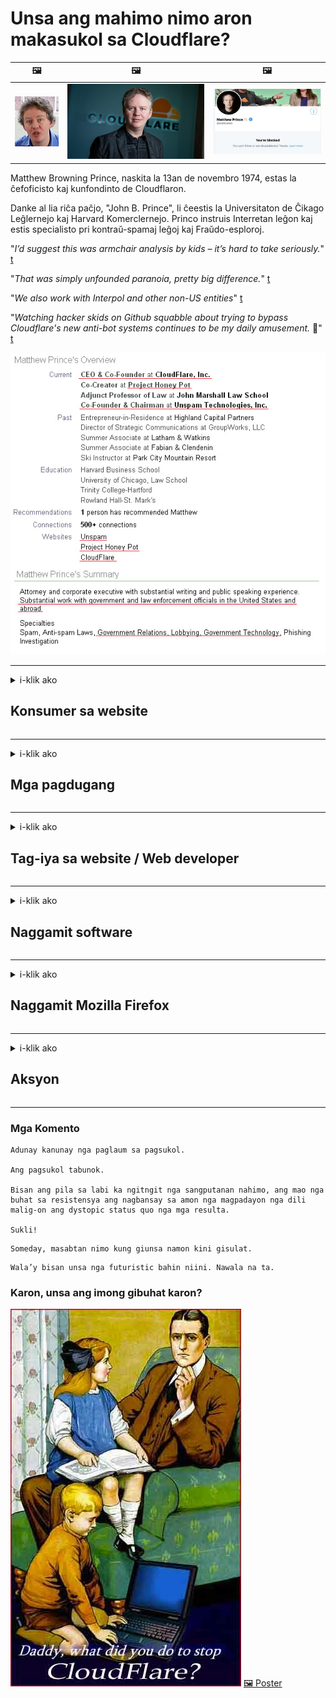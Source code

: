 # Unsa ang mahimo nimo aron makasukol sa Cloudflare?

| 🖼 | 🖼 | 🖼 |
| --- | --- | --- |
| ![](../image/matthew_prince_teen.jpg) | ![](../image/matthew_prince.jpg) | ![](../image/blockedbymatthewprince.jpg) |


Matthew Browning Prince, naskita la 13an de novembro 1974, estas la ĉefoficisto kaj kunfondinto de Cloudflaron.

Danke al lia riĉa paĉjo, "John B. Prince", li ĉeestis la Universitaton de Ĉikago Leĝlernejo kaj Harvard Komerclernejo.
Princo instruis Interretan leĝon kaj estis specialisto pri kontraŭ-spamaj leĝoj kaj Fraŭdo-esploroj.


"*I’d suggest this was armchair analysis by kids – it’s hard to take seriously.*" [t](https://www.theguardian.com/technology/2015/nov/19/cloudflare-accused-by-anonymous-helping-isis)

"*That was simply unfounded paranoia, pretty big difference.*"  [t](https://twitter.com/xxdesmus/status/992757936123359233)

"*We also work with Interpol and other non-US entities*" [t](https://twitter.com/eastdakota/status/1203028504184360960)

"*Watching hacker skids on Github squabble about trying to bypass Cloudflare's new anti-bot systems continues to be my daily amusement.* 🍿" [t](https://twitter.com/eastdakota/status/1273277839102656515)


![](../image/whoismp.jpg)

---


<details>
<summary>i-klik ako

## Konsumer sa website
</summary>


- Kung ang website nga gusto nimo naggamit Cloudflare, ingna sila nga dili mogamit Cloudflare.
  - Ang pagbagulbol sa social media sama sa Facebook, Reddit, Twitter o Mastodon wala’y kalainan. [Mas kusog ang mga lihok kaysa mga hashtag.](https://twitter.com/phyzonloop/status/1274132092490862594)
  - Sulayi nga makontak ang tag-iya sa website kung gusto nimo nga magamit ang imong kaugalingon.

[Ingon ni Cloudflare](https://github.com/Eloston/ungoogled-chromium/issues/783):
```
Girekomenda namon nga mag-abut ka sa mga tagdumala alang sa mga piho nga serbisyo o mga site nga imong naagian ug gibahinbahin ang imong kasinatian.
```

[Kung dili nimo kini gipangayo, wala mahibal-an sa tag-iya sa website kini nga problema.](../PEOPLE.md)

![](../image/liberapay.jpg)

[Malampuson nga pananglitan](https://counterpartytalk.org/t/turn-off-cloudflare-on-counterparty-co-plz/164/5).<br>
Naa kay problema? [Ipataas ang imong tingog karon.](https://github.com/maraoz/maraoz.github.io/issues/1) Pananglitan sa ubus.

```
Nagtabang ka lang sa corporate censorship ug mass surveillance.
http://crimeflare.eu.org
```

```
Ang imong panid sa web naa sa pribasiya nga naka-pader nga tanaman nga adunay pader sa CloudFlare nga nag-abuso sa privacy.
http://crimeflare.eu.org
```

- Paggahin pipila ka mga oras sa pagbasa sa palisiya sa pagkapribado sa website.
  - kung ang website naa sa likud sa Cloudflare o ang website naggamit mga serbisyo nga konektado sa Cloudflare.

Kinahanglan nga ipatin-aw niini kung unsa ang "Cloudflare", ug pagpangayo permiso nga maibut ang imong datos sa Cloudflare. Ang pagkapakyas sa pagbuhat niini moresulta sa paglapas sa pagsalig ug ang website nga gihisgutan kinahanglan likayan.

[Usa ka madawat nga pananglitan sa patakaran sa privacy ania dinhi](https://archive.is/bDlTz) ("Subprocessors" > "Entity Name")

```
Nabasa ko na ang imong patakaran sa pagkapribado ug dili nako makita ang pulong Cloudflare.
Nagdumili ako nga ipaambit ang datos kanimo kung magpadayon ka sa pagpakaon sa akong datos sa Cloudflare.
http://crimeflare.eu.org
```

Kini usa ka pananglitan sa patakaran sa pagkapribado nga wala’y pulong Cloudflare.
[Liberland Jobs](https://archive.is/daKIr) [privacy policy](https://docsend.com/view/feiwyte):

![](../image/cfwontobey.jpg)

Ang Cloudflare adunay kaugalingon nga patakaran sa pagkapribado.
[Ganahan ang Cloudflare sa mga doxxing nga tawo.](https://www.reddit.com/r/GamerGhazi/comments/2s64fe/be_wary_reporting_to_cloudflare/)

Ania ang us aka maayong pananglitan alang sa porma sa pag-sign up sa website.
AFAIK, zero website ang buhata kini. Mosalig ka ba kanila?

```
Pinaagi sa pag-klik sa "Pag-sign up alang sa XYZ", mouyon ka sa among mga termino sa serbisyo ug pahayag sa privacy.
Uyon ka usab nga ipaambit ang imong datos sa Cloudflare ug uyon usab sa pahayag sa privacy sa cloudflare.
Kung gipagawas sa Cloudflare ang imong kasayuran o dili tugutan ka nga makakonektar sa among mga server, dili namon kini sala. [*]

[ Pag-sign up ] [ Dili ko uyon ]
```
[*] [PEOPLE.md](../PEOPLE.md)


- Sulayi nga dili gamiton ang ilang serbisyo. Hinumdomi nga nabantayan ka sa Cloudflare.
  - ["I'm in your TLS, sniffin' your passworz"](../image/iminurtls.jpg)

- Pagpangita ubang website. Adunay mga kapilian ug higayon sa internet!

- Kumbinsihon ang imong mga higala nga gamiton ang Tor sa adlaw-adlaw.
  - Ang dili pagpaila sa ngalan kinahanglan mao ang sukaranan sa bukas nga internet!
  - [Timan-i nga ang proyekto sa Tor dili gusto sa kini nga proyekto.](../HISTORY.md)

</details>

------

<details>
<summary>i-klik ako

## Mga pagdugang
</summary>

- Kung ang imong browser sa Firefox, Tor Browser, o Ungoogled Chromium gamita ang usa sa mga add-on sa ubos.
  - Kung gusto nimong dugangan ang uban pang bag-ong add-on pangutana una kini.


| Ngalan | Developer | Pagsuporta | Mahimo nga babagan | Dili Makapahibalo | Chrome |
| -------- | -------- | -------- | -------- | -------- | -------- |
| [Bloku Cloudflaron MITM-Atakon](../subfiles/addon/bcma.md) | #Addon | [ ? ](http://crimeflare.eu.org/) | **Oo**     | **Oo**     |  **Oo** |
| [Ĉu ligoj estas vundeblaj al MITM-atako?](../subfiles/addon/ismm.md) | #Addon | [ ? ](http://crimeflare.eu.org/) | Dili     | **Oo**     |  **Oo** |
| [Ĉu ĉi tiuj ligoj blokos Tor-uzanton?](../subfiles/addon/isat.md) | #Addon | [ ? ](http://crimeflare.eu.org/) | Dili     | **Oo**     |  **Oo** |
| [Block Cloudflare MITM Attack](https://trac.torproject.org/projects/tor/attachment/ticket/24351/block_cloudflare_mitm_attack-1.0.14.1-an%2Bfx.xpi)<br>[**DELETED BY TOR PROJECT**](../HISTORY.md) | nullius | [ ? ](../tool/block_cloudflare_mitm_fx), [Link](http://crimeflare.eu.org/) | **Oo**     | **Oo**     |  Dili |
| [TPRB](http://sw.nnpaefp7pkadbxxkhz2agtbv2a4g5sgo2fbmv3i7czaua354334uqqad.onion/) | Sw | [ ? ](http://sw.nnpaefp7pkadbxxkhz2agtbv2a4g5sgo2fbmv3i7czaua354334uqqad.onion/) | **Oo**     | **Oo**     |  Dili |
| [Detect Cloudflare](https://addons.mozilla.org/en-US/firefox/addon/detect-cloudflare/) | Frank Otto | [ ? ](https://github.com/traktofon/cf-detect) | Dili     | **Oo**     |  Dili |
| [True Sight](https://addons.mozilla.org/en-US/firefox/addon/detect-cloudflare-plus/) | claustromaniac | [ ? ](https://github.com/claustromaniac/detect-cloudflare-plus) | Dili     | **Oo**     |  Dili |
| [Which Cloudflare datacenter am I visiting?](https://addons.mozilla.org/en-US/firefox/addon/cf-pop/) | 依云 | [ ? ](https://github.com/lilydjwg/cf-pop) | Dili     | **Oo**     |  Dili |


- Ang "Decentraleyes" makapahunong sa koneksyon sa "CDNJS (Cloudflare)".
  - Gipugngan niini ang daghang mga hangyo gikan sa pagkab-ot sa mga network, ug nagsilbi sa mga lokal nga file aron dili masira ang mga site.
  - Tubag sa developer: "[very concerning indeed](https://github.com/Synzvato/decentraleyes/issues/236#issuecomment-352049501)", "[widespread usage severely centralizes the web](https://github.com/Synzvato/decentraleyes/issues/251#issuecomment-366752049)"

- [Mahimo mo usab tangtangon o dili saligan ang sertipiko sa Cloudflare gikan sa imong Certificate Authority (CA).](https://www.ssl.com/how-to/remove-root-certificate-firefox/)

</details>

------

<details>
<summary>i-klik ako

## Tag-iya sa website / Web developer
</summary>


![](../image/word_cloudflarefree.jpg)

- Ayaw paggamit Cloudflare solution, Panahon.
  - Mahimo ka nga mas maayo kaysa niana, dili ba? [Ania kung giunsa makuha ang mga subscription sa Cloudflare, plano, domain, o account.](https://support.cloudflare.com/hc/en-us/articles/200167776-Removing-subscriptions-plans-domains-or-accounts)

| 🖼 | 🖼 |
| --- | --- |
| ![](../image/htmlalertcloudflare.jpg) | ![](../image/htmlalertcloudflare2.jpg) |

- Gusto ba daghang mga kustomer? Nahibal-an nimo kung unsa ang buhaton. Ang timaan mao ang "taas nga linya".
  - [Kumusta, gisulat nimo ang "Giseryoso namon ang imong pagkapribado" apan nakuha nako ang "Error 403 Forbidden Anonymous Proxy Not Gitugotan".](https://it.slashdot.org/story/19/02/19/0033255/stop-saying-we-take-your-privacy-and-security-seriously) Ngano nga imong gibabagan ang Tor O VPN? Ug nganong gibabagan nimo ang mga temporaryo nga email?

![](../image/anonexist.jpg)

- Ang paggamit sa Cloudflare makadugang sa kahigayunan sa usa ka outage. Ang mga bisita dili maka-access sa imong website kung ang imong server wala o ang Cloudflare wala.
  - [Gihunahuna ba nimo ang Cloudflare nga dili gyud madaog?](https://www.ibtimes.com/cloudflare-down-not-working-sites-producing-504-gateway-timeout-errors-2618008) [Another](https://twitter.com/Jedduff/status/1097875615997399040) [sample](https://twitter.com/search?f=tweets&vertical=default&q=Cloudflare%20is%20having%20problems). [Need more](../PEOPLE.md)?

![](../image/cloudflareinternalerror.jpg)

- Ang paggamit sa Cloudflare aron i-proxy ang imong "serbisyo sa API", ang "software update server" o "RSS feed" makadaot sa imong kustomer. Gitawag ka sa usa ka kostumer ug giingon nga "Dili ko na magamit ang imong API", ug wala ka’y ideya kung unsa ang nagakahitabo. Hilom nga babagan sa Cloudflare ang imong kustomer. Sa imong hunahuna okay ra ba?
  - Adunay daghang mga magbabasa nga kliyente sa RSS ug serbisyo sa online nga magbasa sa RSS. Ngano nga nagpatik ka sa RSS feed kung dili nimo gitugotan ang mga tawo nga mag-subscribe?

![](../image/rssfeedovercf.jpg)

- Kinahanglan ba nimo ang sertipiko sa HTTPS? Gamita ang "Let's Encrypt" o palita ra kini sa kompanya sa CA.

- Kinahanglan ba nimo ang DNS server? Dili ma-set up ang imong kaugalingon nga server? Kumusta na sila: [Hurricane Electric Free DNS](https://dns.he.net/), [Dyn.com](https://dyn.com/dns/), [1984 Hosting](https://www.1984hosting.com/), [Afraid.Org (I-delete ang admin sa imong account kung mogamit ka og TOR)](https://freedns.afraid.org/)
  - [Alternativoj al DNS](../subfiles/alternative/domaindns.md)

- Nagpangita serbisyo sa pag-host? Libre ra? Kumusta na sila: [Onion Service](http://vww6ybal4bd7szmgncyruucpgfkqahzddi37ktceo3ah7ngmcopnpyyd.onion/en/security/network-security/tor/onionservices-best-practices), [Free Web Hosting Area](https://freewha.com/), [Autistici/Inventati Web Site Hosting](https://www.autinv5q6en4gpf4.onion/services/website), [Github Pages](https://pages.github.com/), [Surge](https://surge.sh/)
  - [Mga kapilian sa Cloudflare](../subfiles/alternative/cloudflare.md)

- Gigamit ba nimo ang "cloudflare-ipfs.com"? [Nahibal-an ba nimo nga ang Cloudflare IPFS dili maayo?](../PEOPLE.md)

- Pag-install sa Web Application Firewall sama sa OWASP ug Fail2Ban sa imong server ug i-configure kini sa husto nga paagi.
  - Ang solusyon sa pag-ali sa Tor dili solusyon. Ayaw siloti ang tanan alang ra sa gagmay nga dili maayo nga mogamit.

- Pagdirekta o babagan ang mga ninggamit sa "Cloudflare Warp" gikan sa pag-access sa imong website. Ug paghatag usa ka katarungan kung mahimo nimo.

> Lista sa IP: "[Ang kasamtangan nga mga saklaw sa IP sa Cloudflare](cloudflare_inc/)"

> A: I-block lang sila

```
server {
...
deny 173.245.48.0/20;
deny 103.21.244.0/22;
deny 103.22.200.0/22;
deny 103.31.4.0/22;
deny 141.101.64.0/18;
deny 108.162.192.0/18;
deny 190.93.240.0/20;
deny 188.114.96.0/20;
deny 197.234.240.0/22;
deny 198.41.128.0/17;
deny 162.158.0.0/15;
deny 104.16.0.0/12;
deny 172.64.0.0/13;
deny 131.0.72.0/22;
deny 2400:cb00::/32;
deny 2606:4700::/32;
deny 2803:f800::/32;
deny 2405:b500::/32;
deny 2405:8100::/32;
deny 2a06:98c0::/29;
deny 2c0f:f248::/32;
...
}
```

> B: Pagdirekta sa panid sa pasidaan

```
http {
...
geo $iscf {
default 0;
173.245.48.0/20 1;
103.21.244.0/22 1;
103.22.200.0/22 1;
103.31.4.0/22 1;
141.101.64.0/18 1;
108.162.192.0/18 1;
190.93.240.0/20 1;
188.114.96.0/20 1;
197.234.240.0/22 1;
198.41.128.0/17 1;
162.158.0.0/15 1;
104.16.0.0/12 1;
172.64.0.0/13 1;
131.0.72.0/22 1;
2400:cb00::/32 1;
2606:4700::/32 1;
2803:f800::/32 1;
2405:b500::/32 1;
2405:8100::/32 1;
2a06:98c0::/29 1;
2c0f:f248::/32 1;
}
...
}

server {
...
if ($iscf) {rewrite ^ https://example.com/cfwsorry.php;}
...
}

<?php
header('HTTP/1.1 406 Not Acceptable');
echo <<<CLOUDFLARED
Thank you for visiting ourwebsite.com!<br />
We are sorry, but we can't serve you because your connection is being intercepted by Cloudflare.<br />
Please read http://crimeflare.eu.org for more information.<br />
CLOUDFLARED;
die();
```

- Pag-set up sa Tor Onion Service o I2P insite kung nagtuo ka sa kagawasan ug malipay ang mga dili nagpaila nga mga ninggamit.

- Pagpangayo tambag gikan sa ubang mga tagdumala sa website sa Clearnet / Tor ug maghimog dili nagpaila nga mga higala!

</details>

------

<details>
<summary>i-klik ako

## Naggamit software
</summary>


- Ang Discord naggamit CloudFlare. Mga kapilian? Girekomenda namon [**Briar** (Android)](https://f-droid.org/en/packages/org.briarproject.briar.android/), [Ricochet (PC)](https://ricochet.im/), [Tox + Tor (Android/PC)](https://tox.chat/download.html)
  - Giapil sa Briar ang Tor daemon aron dili nimo kinahanglan i-install ang Orbot.
  - Ang mga taghimo sa Qwtch, Buksan ang Pagkapribado, gitangtang nga proyekto nga stop_cloudflare gikan sa ilang serbisyo sa git nga wala’y pahibalo.

- Kung gigamit nimo ang Debian GNU / Linux, o bisan unsang gigikanan, pag-subscribe: [bug #831835](https://bugs.debian.org/cgi-bin/bugreport.cgi?bug=831835). Ug kung mahimo nimo, tabangi ang pag-verify sa patch, ug tabangi ang nagpadayon nga husto ang konklusyon kung kini kinahanglan bang dawaton.

- Kanunay nga girekomenda kini nga mga browser.

| Ngalan | Developer | Pagsuporta | Komento |
| -------- | -------- | -------- | -------- |
| [Ungoogled-Chromium](https://ungoogled-software.github.io/ungoogled-chromium-binaries/) | Eloston | [ ? ](https://github.com/Eloston/ungoogled-chromium) | PC (Win, Mac, Linux)  _!Tor_ |
| [Bromite](https://www.bromite.org/fdroid) | Bromite | [ ? ](https://github.com/bromite/bromite/issues) | Android  _!Tor_ |
| [Tor Browser](https://www.torproject.org/download/) | Tor Project | [ ? ](https://support.torproject.org/) | PC (Win, Mac, Linux)  _Tor_|
| [Tor Browser Android](https://www.torproject.org/download/) | Tor Project | [ ? ](https://support.torproject.org/) | Android  _Tor_|
| [Onion Browser](https://itunes.apple.com/us/app/onion-browser/id519296448?mt=8) | Mike Tigas | [ ? ](https://github.com/OnionBrowser/OnionBrowser/issues) | Apple iOS  _Tor_|
| [GNU/Icecat](https://www.gnu.org/software/gnuzilla/) | GNU | [ ? ](https://www.gnu.org/software/gnuzilla/) | PC (Linux) |
| [IceCatMobile](https://f-droid.org/en/packages/org.gnu.icecat/) | GNU | [ ? ](https://lists.gnu.org/mailman/listinfo/bug-gnuzilla) | Android |
| [Iridium Browser](https://iridiumbrowser.de/about/) | Iridium | [ ? ](https://github.com/iridium-browser/iridium-browser/) | PC (Win, Mac, Linux, OpenBSD) |


Ang pagkapribado sa ubang software dili hingpit. Wala kini gipasabut nga ang Tor browser "hingpit".
Wala’y 100% luwas o 100% pribado sa internet ug teknolohiya.

- Ayaw gusto nga gamiton Tor? Mahimo nimong gamiton ang bisan unsang browser gamit ang Tor daemon.
  - [Hinumdomi nga ang proyekto sa Tor dili gusto niini.](https://support.torproject.org/tbb/tbb-9/) Paggamit Tor Browser kung mahimo nimo kini.
- [Giunsa magamit ang Chromium sa Tor](../subfiles/chromium_tor.md)


Hisgutan naton ang bahin sa pagkapribado sa ubang software.

- [Kung kinahanglan nimo nga gamiton ang Firefox, pilia ang "Firefox ESR".](https://www.mozilla.org/en-US/firefox/organizations/)
  - [Firefox - Spyware Watchdog](https://spyware.neocities.org/articles/firefox.html)
  - [Gisalikway sa Firefox ang libre nga pagsulti, nagdili sa libre nga pagsulti](https://web.archive.org/web/20200423010026/https://reclaimthenet.org/firefox-rejects-free-speech-bans-free-speech-commenting-plugin-dissenter-from-its-extensions-gallery/)
  - ["100+ nga mga downvote. Ingon og ang pagpangutana sa usa ka kompanya sa software nga magpadayon sa ... ang software sobra ra kaayo sa karon nga mga adlaw."](https://old.reddit.com/r/firefox/comments/gutdiw/weve_got_work_to_do_the_mozilla_blog/fslbbb6/)
  - [Uh, ngano nga gipakita sa akon sa Firefox ang mga na-sponsor nga link sa akong URL bar?](https://www.reddit.com/r/firefox/comments/jybx2w/uh_why_is_firefox_showing_me_sponsored_links_in/)
  - [Mozilla - Yawa nga Nagpakatawo](https://digdeeper.neocities.org/ghost/mozilla.html)

- [Hinumdomi, ang Mozilla naggamit serbisyo sa Cloudflare.](https://www.robtex.com/dns-lookup/www.mozilla.org) [Gigamit usab nila ang serbisyo sa Cloudflare sa DNS sa ilang produkto.](https://www.theregister.co.uk/2018/03/21/mozilla_testing_dns_encryption/)

- [Opisyal nga gisalikway sa Mozilla kini nga tiket.](https://bugzilla.mozilla.org/show_bug.cgi?id=1426618)

- [Ang Firefox Focus usa ka komedya.](https://github.com/mozilla-mobile/focus-android/issues/1743) [Gipasalig nila nga patyon ang telemetry apan giilisan nila kini.](https://github.com/mozilla-mobile/focus-android/issues/4210)

- [Ganahan sa developer nga PaleMoon / Basilisk ang Cloudflare.](https://github.com/mozilla-mobile/focus-android/issues/1743#issuecomment-345993097)
  - [Ang Pale Moon Archive Server nag-hack ug nagpakaylap sa malware sa 18 ka Bulan](https://www.reddit.com/r/privacytoolsIO/comments/cc808y/pale_moons_archive_server_hacked_and_spread/)
  - Gidumtan usab niya ang mga ninggamit Tor - "[Pasagdi nga kini mahimong kaaway batok sa Tor. Sa akong hunahuna ang kadaghanan sa mga site kinahanglan nga masuko sa Tor nga giisip ang labi kataas nga hinungdan sa pag-abuso.](https://github.com/yacy/yacy_search_server/issues/314#issuecomment-565932097)"

- [Ang Waterox adunay grabe nga problema nga "telepono sa balay"](https://spyware.neocities.org/articles/waterfox.html)

- [Ang Google Chrome usa ka spyware.](https://www.gnu.org/proprietary/malware-google.en.html)
  - [Gi-profile sa Google ang imong kalihokan.](https://spyware.neocities.org/articles/chrome.html)

- [Ang SRWare Iron naghimo sa daghang mga koneksyon sa balay sa telepono.](https://spyware.neocities.org/articles/iron.html) Nakakonektar usab kini sa mga domain sa google.

- [Mga maisugon nga whitelist sa tracker sa Facebook / Twitter.](https://www.bleepingcomputer.com/news/security/facebook-twitter-trackers-whitelisted-by-brave-browser/)
  - [Ania ang daghang mga isyu.](https://spyware.neocities.org/articles/brave.html)
  - [binance nga kauban nga ID](https://twitter.com/cryptonator1337/status/1269594587716374528)

- [Gipasagdan sa Microsoft Edge ang Facebook nga magpadagan sa Flash code sa likud sa likud sa mga tiggamit.](https://www.zdnet.com/article/microsoft-edge-lets-facebook-run-flash-code-behind-users-backs/)

- [Wala gitahod ni Vivaldi ang imong pagkapribado.](https://spyware.neocities.org/articles/vivaldi.html)

- [Lebel sa spyware sa Opera: Labihan kataas](https://spyware.neocities.org/articles/opera.html)

- Apple iOS: [Dili gyud nimo gamiton ang iOS bisan pa kung kini malware.](https://www.gnu.org/proprietary/malware-apple.html)

Tungod niini girekomenda namon sa lamesa ra sa taas. Wala’y lain.

</details>

------

<details>
<summary>i-klik ako

## Naggamit Mozilla Firefox
</summary>


- Ang "Firefox Nightly" magpadala kasayuran sa lebel sa debug sa mga server sa Mozilla nga wala mag-opt-out nga pamaagi.
  - [Ang mga server sa Mozilla nag-behing Cloudflare](https://www.digwebinterface.com/?hostnames=www.mozilla.org%0D%0Amozilla.cloudflare-dns.com&type=&ns=resolver&useresolver=8.8.4.4&nameservers=)

- Posible nga did-an ang Firefox nga makakonekta sa mga server sa Mozilla.
  - [Giya sa mga template-template sa Mozilla](https://github.com/mozilla/policy-templates/blob/master/README.md)
  - Hinumdomi nga kini nga limbong mahimong moundang sa pagtrabaho sa ulahi nga bersyon tungod kay gusto ni Mozilla nga magputi sa ilang kaugalingon.
  - Paggamit firewall ug filter sa DNS aron hingpit nga ma-block sila.

"`/distribution/policies.json`"

>     "WebsiteFilter": {
> 		"Block": [
> 		"*://*.mozilla.com/*",
> 		"*://*.mozilla.net/*",
> 		"*://*.mozilla.org/*",
> 		"*://webcompat.com/*",
> 		"*://*.firefox.com/*",
> 		"*://*.thunderbird.net/*",
> 		"*://*.cloudflare.com/*"
> 		]
>     },


- ~~Pagreport usa ka bug sa tracker sa mozilla, nga gisultihan sila nga dili gamiton ang Cloudflare.~~ Adunay usa ka ulat sa bug sa bugzilla. Daghang mga tawo ang nag-post sa ilang kabalaka, bisan pa ang bug gitago sa admin sa 2018.

- Mahimo nimo nga pag-disable ang DoH sa Firefox.
  - [Usba ang default DNS provider sa firefox](../subfiles/change-firefox-dns.md)

![](../image/firefoxdns.jpg)

- [Kung gusto nimo gamiton ang dili ISP DNS, ikonsiderar ang paggamit sa serbisyo nga OpenNIC Tier2 DNS o bisan unsang mga serbisyo nga dili Cloudflare DNS.](https://wiki.opennic.org/start)
![](../image/opennic.jpg)
  - I-block ang Cloudflare gamit ang DNS. [Crimeflare DNS](../subfiles/service/publicdns.md)

- Mahimo nimong gamiton ang Tor ingon resolver sa DNS. [Kung dili ka eksperto sa Tor, pangutana dinhi.](https://tor.stackexchange.com/)

> **Giunsa?**
> 1. I-download ang Tor ug i-install kini sa imong computer.
> 2. Idugang kini nga linya sa file nga "torrc".
> DNSPort 127.0.0.1:53
> 3. Pagsugod usab sa Tor.
> 4. Itakda ang server sa DNS sa imong computer sa "127.0.0.1".

</details>

------

<details>
<summary>i-klik ako

## Aksyon
</summary>


- Sultihi ang uban sa imong palibut bahin sa mga katalagman sa Cloudflare.

- [Tabang nga mapaayo kini nga tipiganan.](http://crimeflare.eu.org)
  - Parehas nga mga lista, mga lantugi kontra niini ug mga detalye.

- [Pagdokumento ug paghimo sa publiko kaayo kung diin ang mga butang sayup sa Cloudflare (ug parehas nga mga kompanya), siguruha nga hisgutan kini nga tipiganan kung buhaton nimo kini](http://crimeflare.eu.org) :)

- Pagdala daghang mga tawo nga naggamit Tor ingon default aron masinati nila ang web gikan sa panan-aw sa lainlaing mga bahin sa kalibutan.

- Pagsugod sa mga grupo, sa social media ug meatspace, gipahinungod sa pagpalaya sa kalibutan gikan sa Cloudflare.

- Kung diin angay, pag-link sa kini nga mga grupo sa kini nga tipiganan - mahimo kini usa ka lugar alang sa koordinasyon nga magtinabangay isip mga grupo.

- [Pagsugod sa usa ka coop nga makahatag usa ka makahuluganon nga dili kapilian nga korporasyon sa Cloudflare.](../subfiles/alternative/cloudflare.md)

- Pahibal-on namon ang bisan unsang mga alternatibo nga makatabang aron labing menos makahatag daghang layered nga depensa batok sa Cloudflare.

- Kung ikaw usa ka kustomer sa Cloudflare, itakda ang imong mga setting sa privacy, ug paghulat nga malapas sila sa kanila.
  - [Pagkahuman dad-on sila sa ilalum sa mga sumbong sa paglapas sa anti-spam / privacy.](https://twitter.com/thexpaw/status/1108424723233419264)

- Kung naa ka sa Estados Unidos sa Amerika ug ang gihisgutan nga website usa ka bangko o accountant, sulayi ang pagdala sa ligal nga pagpit-os sa ilalum sa Gramm – Leach – Bliley Act, o ang mga Amerikano nga adunay DIsability Act ug ireport balik kanamo kung hangtod asa ka moabut. .

- Kung ang website usa ka site sa gobyerno, paningkamuti ang pagdala sa ligal ilalom sa ika-1 nga Pagbag-o sa Konstitusyon sa US.

- Kung ikaw usa ka lungsuranon sa EU, kontaka ang website aron ipadala ang imong kaugalingon nga kasayuran sa ilalum sa Regulasyon sa General Data Protection. Kung nagdumili sila sa paghatag kanimo sa imong kasayuran, paglapas kana sa balaod.

- Alang sa mga kompaniya nga nag-angkon nga nagtanyag serbisyo sa ilang website sulayi ang pagreport kanila ingon "sayup nga paanunsiyo" sa mga organisasyon sa pagpanalipud sa mga konsumidor ug BBB. Ang mga website sa Cloudflare gisilbi sa mga server sa Cloudflare.

- [Gisugyot sa ITU sa konteksto sa US nga ang Cloudflare nagsugod na nga makakuha igoigo nga aron ang balaod sa antitrust mahimo’g ipahamtang sa kanila.](https://www.itu.int/en/ITU-T/Workshops-and-Seminars/20181218/Documents/Geoff_Huston_Presentation.pdf)

- Mahunahuna nga ang bersyon sa GNU GPL nga 4 mahimong mag-upod sa usa ka probisyon kontra sa pagtipig sa source code sa luyo sa ingon nga serbisyo, nga nanginahanglan alang sa tanan nga GPLv4 ug sa ulahi nga mga programa nga labing menos ang source code ma-access pinaagi sa usa ka medium nga wala’y pagpihig sa mga ninggamit sa Tor.

- [Se vi uzas Mastodon bonvolu sekvi la konton Mitigator](../subfiles/service/altlink.md).

</details>

------

### Mga Komento

```
Adunay kanunay nga paglaum sa pagsukol.

Ang pagsukol tabunok.

Bisan ang pila sa labi ka ngitngit nga sangputanan nahimo, ang mao nga buhat sa resistensya ang nagbansay sa amon nga magpadayon nga dili malig-on ang dystopic status quo nga mga resulta.

Sukli!
```

```
Someday, masabtan nimo kung giunsa namon kini gisulat.
```

```
Wala’y bisan unsa nga futuristic bahin niini. Nawala na ta.
```

### Karon, unsa ang imong gibuhat karon?


![](../image/stopcf.jpg) [🖼 Poster](../image/poster/README.md)
